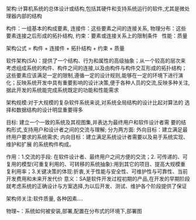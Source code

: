 架构:计算机系统的总体设计或结构,包括其硬件和⽀持系统运行的软件,尤其是微处理器内部的结构

构件：一组基本的构成要素, 连接件：这些要素之间的连接关系, 物理分布：这些要素连接之后形成的拓扑结构, 约束：要素或连接关系上的限制条件   性能：质量

架构公式 = 构件 + 连接件 + 拓扑结构 + 约束 + 质量

软件架构(SA)：提供了一个结构、行为和属性的高级抽象；从一个较高的层次来考虑组成系统的构件、构件之间的连接,以及由构件与构件交互形成的拓扑结构；这些要素应该满⾜一定的限制,遵循一定的设计规则,能够在一定的环境下进行演化；反映系统开发中具有重要影响的设计决策,便于各种⼈员的交流,反映多种关注,据此开发的系统能完成系统既定的功能和性能需求

架构规模:对于大规模的复杂软件系统来说,对系统全局结构的设计⽐起对算法的 选择和数据结构的设计明显重要得多

目标: 建⽴一个一致的系统及其视图集,并表达为最终用户和软件设计者需 要的结构形式,支持用户和设计者之间的交流与理解; 分为两方面: 外向目标：建立满足最终用户要求的系统需求; 内向目标：建立满足系统设计者需要以及易于系统实现、维护和扩展 的系统构件构成。

作用：1.交流的手段: 在软件设计者、最终用户之间方便的交流；2. 可传递的、可复用的模型(可重复利用的、可转移的系统抽象):用到其它的项目、提高大规模重复利用率；3.关键决策的体现:折衷,关于性能与安全性、可维护性与可靠性、当前开发费用和未来开发代价 意义：SA是软件开发过程初期的产品,在开发的早期阶段就考虑系统的正确设计与方案选择,为以后开发、测试、维护各个阶段提供了保证

架构师关注:软件质量, 各种因素….

物理~：系统如何被安装,部署,配置在分布式的环境下,部署图